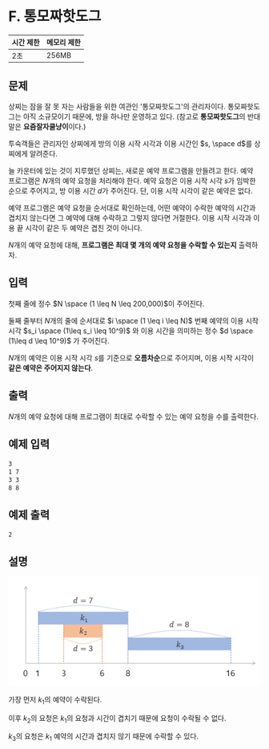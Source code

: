 # F. 통모짜핫도그

| 시간 제한 | 메모리 제한 |
| --- | --- |
| 2초 | 256MB |

## 문제

상찌는 잠을 잘 못 자는 사람들을 위한 여관인 '통모짜핫도그'의 관리자이다. 통모짜핫도그는 아직 소규모이기 때문에, 방을 하나만 운영하고 있다. (참고로 **통모짜핫도그**의 반대말은 **요즘잘자쿨냥이**이다.)

투숙객들은 관리자인 상찌에게 방의 이용 시작 시각과 이용 시간인 $s, \space d$를 상찌에게 알려준다.

늘 카운터에 있는 것이 지루했던 상찌는, 새로운 예약 프로그램을 만들려고 한다. 예약 프로그램은  $N$개의 예약 요청을 처리해야 한다. 예약 요청은 이용 시작 시각 $s$가 임박한 순으로 주어지고, 방 이용 시간 $d$가 주어진다. 단, 이용 시작 시각이 같은 예약은 없다.

예약 프로그램은 예약 요청을 순서대로 확인하는데, 어떤 예약이 수락한 예약의 시간과 겹치지 않는다면 그 예약에 대해 수락하고 그렇지 않다면 거절한다. 이용 시작 시각과 이용 끝 시각이 같은 두 예약은 겹친 것이 아니다.

$N$개의 예약 요청에 대해, **프로그램은 최대 몇 개의 예약 요청을 수락할 수 있는지** 출력하자.

## 입력

첫째 줄에 정수 $N \space (1 \leq N \leq 200,000)$이 주어진다.

둘째 줄부터 $N$개의 줄에 순서대로 $i \space (1 \leq i \leq N)$ 번째 예약의 이용 시작 시각 $s_i \space (1\leq s_i \leq 10^9)$ 와 이용 시간을 의미하는 정수 $d \space (1\leq d \leq 10^9)$ 가 주어진다.

$N$개의 예약은 이용 시작 시각 $s$를 기준으로 **오름차순**으로 주어지며, 이용 시작 시각이 **같은 예약은 주어지지 않는다**.

## 출력

$N$개의 예약 요청에 대해 프로그램이 최대로 수락할 수 있는 예약 요청을 수를 출력한다.

## 예제 입력

```
3
1 7
3 3
8 8
```

## 예제 출력

```
2
```

## 설명

![mozza](/assets/mozza.png)

가장 먼저 $k_1$의 예약이 수락된다.

이후 $k_2$의 요청은 $k_1$의 요청과 시간이 겹치기 때문에 요청이 수락될 수 없다.

$k_3$의 요청은  $k_1$ 예약의 시간과 겹치지 않기 때문에 수락할 수 있다.
